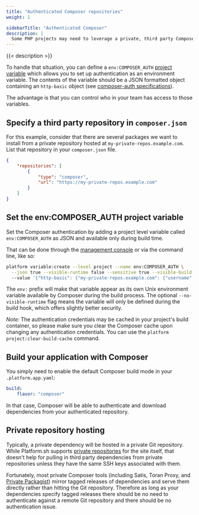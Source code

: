 ```yaml
---
title: "Authenticated Composer repositories"
weight: 1

sidebarTitle: "Authenticated Composer"
description: |
  Some PHP projects may need to leverage a private, third party Composer repository in addition to the public Packagist.org repository.  Often, such third party repositories require authentication in order to download packages, and not everyone is comfortable putting those credentials into their Git repository source code (for obvious reasons).
---
```


{{< description >}}

To handle that situation, you can define a `env:COMPOSER_AUTH` [project variable](/development/variables.md#project-variables) which allows you to set up authentication as an environment variable. The contents of the variable should be a JSON formatted object containing an `http-basic` object (see [composer-auth specifications](https://getcomposer.org/doc/03-cli.md#composer-auth)).

The advantage is that you can control who in your team has access to those variables.

## Specify a third party repository in `composer.json`

For this example, consider that there are several packages we want to install from a private repository hosted at `my-private-repos.example.com`.  List that repository in your `composer.json` file.

```json
{
    "repositories": [
        {
            "type": "composer",
            "url": "https://my-private-repos.example.com"
        }
    ]
}
```

## Set the env:COMPOSER_AUTH project variable

Set the Composer authentication by adding a project level variable called `env:COMPOSER_AUTH` as JSON and available only during build time.

That can be done through the [management console](/administration/web/) or via the command line, like so:

```bash
platform variable:create --level project --name env:COMPOSER_AUTH \
  --json true --visible-runtime false --sensitive true --visible-build true
  --value '{"http-basic": {"my-private-repos.example.com": {"username": "your-username", "password": "your-password"}}}'
```

The `env:` prefix will make that variable appear as its own Unix environment variable available by Composer during the build process. The optional `--no-visible-runtime` flag means the variable will only be defined during the build hook, which offers slightly better security.

*Note:* The authentication credentials may be cached in your project's build container, so please make sure you clear the Composer cache upon changing any authentication credentials. You can use the `platform project:clear-build-cache` command.

## Build your application with Composer

You simply need to enable the default Composer build mode in your `.platform.app.yaml`:

```yaml
build:
    flavor: "composer"
```

In that case, Composer will be able to authenticate and download dependencies from your authenticated repository.

## Private repository hosting

Typically, a private dependency will be hosted in a private Git repository.  While Platform.sh supports [private repositories](/development/private-repository.md) for the site itself, that doesn't help for pulling in third party dependencies from private repositories unless they have the same SSH keys associated with them.

Fortunately, most private Composer tools (including Satis, Toran Proxy, and [Private Packagist](https://packagist.com/)) mirror tagged releases of dependencies and serve them directly rather than hitting the Git repository.  Therefore as long as your dependencies specify tagged releases there should be no need to authenticate against a remote Git repository and there should be no authentication issue.
